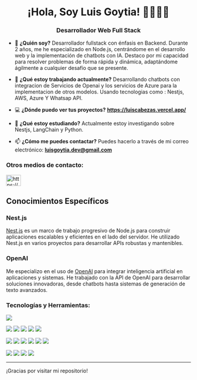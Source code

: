 <!--<img src="./assets/nanoDev.png"/>-->

<h1 align="center">¡Hola, Soy Luis Goytia! 👋👨🏽‍💻</h1>
<h3 align="center">Desarrollador Web Full Stack</h3>

- 💬 **¿Quién soy?** Desarrollador fullstack con énfasis
en Backend. Durante 2 años, me he
especializado en Node.js,
centrándome en el desarrollo web y
la implementación de chatbots con
IA. Destaco por mi capacidad para
resolver problemas de forma rápida
y dinámica, adaptándome
ágilmente a cualquier desafío que
se presente.


- 🤖 **¿Qué estoy trabajando actualmente?** Desarrollando chatbots con integracion de Servicios de Openai y los servicios de Azure para la implementacion de otros modelos.
Usando tecnologias como : Nestjs, AWS, Azure Y Whatsap API.

- 💻 **¿Dónde puedo ver tus proyectos?**   **https://luiscabezas.vercel.app/** 

- 🌱 **¿Qué estoy estudiando?** Actualmente estoy investigando sobre Nestjs, LangChain y Python.

- 📫 **¿Cómo me puedes contactar?** Puedes hacerlo a través de mi correo electrónico: **luisgoytia.dev@gmail.com** 
<h3 align="left">Otros medios de contacto: </h3>
<p align="left">
<a href="https://www.linkedin.com/in/luis-goytia/" target="__blank"><img align="center" src="https://raw.githubusercontent.com/rahuldkjain/github-profile-readme-generator/master/src/images/icons/Social/linked-in-alt.svg" alt="https://www.linkedin.com/in/enzods/" height="30" width="40" /></a>
</p>


## Conocimientos Específicos

### Nest.js

[Nest.js](https://nestjs.com/) es un marco de trabajo progresivo de Node.js para construir aplicaciones escalables y eficientes en el lado del servidor. He utilizado Nest.js en varios proyectos para desarrollar APIs robustas y mantenibles.

### OpenAI

Me especializo en el uso de [OpenAI](https://openai.com/) para integrar inteligencia artificial en aplicaciones y sistemas. He trabajado con la API de OpenAI para desarrollar soluciones innovadoras, desde chatbots hasta sistemas de generación de texto avanzados.


<h3 align="left">Tecnologías y Herramientas:</h3>

<img src= 'https://img.shields.io/badge/-VS%20Code-blue?logo=visualstudio'>

<img src="https://img.shields.io/badge/-JavaScript-eed718?style=flat&logo=javascript&logoColor=ffffff"> <img src = "https://img.shields.io/badge/-HTML5-E34F26?style=flat&logo=html5&logoColor=white"> <img src = "https://img.shields.io/badge/-CSS3-1572B6?style=flat&logo=css3&logoColor=white"> <img src="https://img.shields.io/badge/-React-000000?style=flat&logo=react&logoColor=00c8ff">
<img src="https://img.shields.io/badge/-Redux-764ABC?style=flat&logo=redux&logoColor=white ">

<img src="https://img.shields.io/badge/-Express.js-787878?style=flat"> <img src="https://img.shields.io/badge/-Node.js-3C873A?style=flat&logo=Node.js&logoColor=white">
<img src="https://img.shields.io/badge/-PostgreSQL-31648C?style=flat&logo=postgresql&logoColor=FFFFFF"> <img src="https://img.shields.io/badge/-Sequelize-399AF3?style=flat&logo=sequelize&logoColor=FFFFFF"> <img src='https://img.shields.io/badge/-Mongoose-EA0D0D?logo=mongoose'> 
 <img src='https://img.shields.io/badge/-MongoDB-11A513?logo=mongodb&logoColor=FFF'>

<img src='https://img.shields.io/badge/-Github-000?logo=github'> <img src='https://img.shields.io/badge/-Git-orange?logo=git&logoColor=ffffff'> <img src='https://img.shields.io/badge/-Railway-561651?logo=railway&logoColor=ffffff'> <img src='https://img.shields.io/badge/-Vercel-1E1B1D?logo=vercel'>

---

¡Gracias por visitar mi repositorio!

